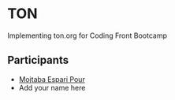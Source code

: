 # TON

Implementing ton.org for Coding Front Bootcamp

## Participants

- [Mojtaba Espari Pour](https://github.com/mojtabast/cd-ton)
- Add your name here
